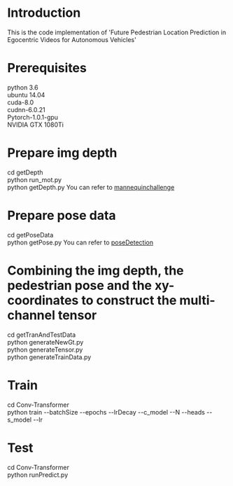 # Introduction
This is the code implementation of 'Future Pedestrian Location Prediction in Egocentric Videos for Autonomous Vehicles'
# Prerequisites  
python 3.6  
ubuntu 14.04  
cuda-8.0  
cudnn-6.0.21  
Pytorch-1.0.1-gpu  
NVIDIA GTX 1080Ti  
# Prepare img depth 
cd getDepth  
python run_mot.py  
python getDepth.py
You can refer to [mannequinchallenge](https://github.com/google/mannequinchallenge)  
# Prepare pose data
cd getPoseData  
python getPose.py
You can refer to [poseDetection](https://github.com/Hzzone/pytorch-openpose)    
# Combining the img depth,  the pedestrian pose and the xy-coordinates to construct the multi-channel tensor
cd getTranAndTestData  
python generateNewGt.py  
python generateTensor.py  
python generateTrainData.py  
# Train
cd Conv-Transformer  
python train --batchSize --epochs --lrDecay --c_model --N --heads --s_model --lr  
# Test
cd Conv-Transformer  
python runPredict.py  
